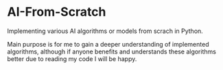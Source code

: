 # AI-From-Scratch
Implementing various AI algorithms or models from scrach in Python.

Main purpose is for me to gain a deeper understanding of implemented algorithms, although if anyone benefits and understands these algorithms better due to reading my code I will be happy.
